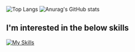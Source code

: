 <!--
**Masahito-I/Masahito-I** is a ✨ _special_ ✨ repository because its `README.md` (this file) appears on your GitHub profile.

Here are some ideas to get you started:

- 🔭 I’m currently working on ...
- 🌱 I’m currently learning ...
- 👯 I’m looking to collaborate on ...
- 🤔 I’m looking for help with ...
- 💬 Ask me about ...
- 📫 How to reach me: ...
- 😄 Pronouns: ...
- ⚡ Fun fact: ...
-->
![Top Langs](https://github-readme-stats.vercel.app/api/top-langs/?username=Masahito-I&theme=vue-dark&&layout=compact) ![Anurag's GitHub stats](https://github-readme-stats.vercel.app/api?username=Masahito-I&count_private=true&theme=tokyonight)

## I'm interested in the below skills

[![My Skills](https://skillicons.dev/icons?i=js,ts,html,css,java,go,php,react,jquery,materialui,spring,gradle,docker,jenkins,figma,firebase,gcp,wordpress,idea,vscode)](https://skillicons.dev)
